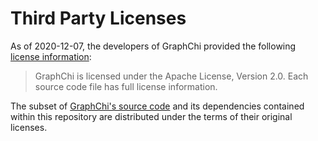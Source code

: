 # Third Party Licenses
As of 2020-12-07, the developers of GraphChi provided the following [license information](https://github.com/GraphChi/graphchi-cpp#license):

> GraphChi is licensed under the Apache License, Version 2.0. Each source code file has full license information.

The subset of [GraphChi's source code](src/cpp/graphchi) and its dependencies contained within this repository are distributed under the terms of their original licenses.